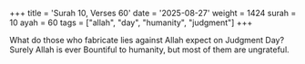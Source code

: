 +++
title = 'Surah 10, Verses 60'
date = '2025-08-27'
weight = 1424
surah = 10
ayah = 60
tags = ["allah", "day", "humanity", "judgment"]
+++

What do those who fabricate lies against Allah expect on Judgment Day? Surely Allah is ever Bountiful to humanity, but most of them are ungrateful.